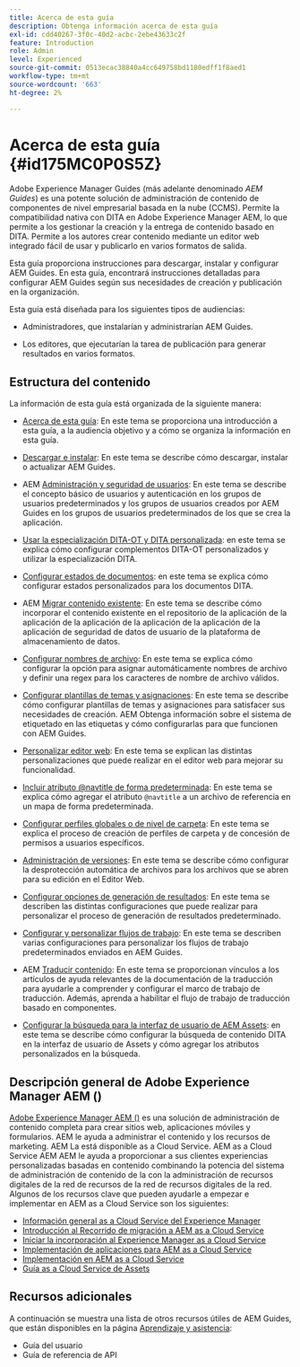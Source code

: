 ```yaml
---
title: Acerca de esta guía
description: Obtenga información acerca de esta guía
exl-id: cdd40267-3f0c-40d2-acbc-2ebe43633c2f
feature: Introduction
role: Admin
level: Experienced
source-git-commit: 0513ecac38840a4cc649758bd1180edff1f8aed1
workflow-type: tm+mt
source-wordcount: '663'
ht-degree: 2%

---
```


# Acerca de esta guía {#id175MC0P0S5Z}

Adobe Experience Manager Guides \(más adelante denominado *AEM Guides*\) es una potente solución de administración de contenido de componentes de nivel empresarial basada en la nube \(CCMS\). Permite la compatibilidad nativa con DITA en Adobe Experience Manager AEM, lo que permite a los gestionar la creación y la entrega de contenido basado en DITA. Permite a los autores crear contenido mediante un editor web integrado fácil de usar y publicarlo en varios formatos de salida.

Esta guía proporciona instrucciones para descargar, instalar y configurar AEM Guides. En esta guía, encontrará instrucciones detalladas para configurar AEM Guides según sus necesidades de creación y publicación en la organización.

Esta guía está diseñada para los siguientes tipos de audiencias:

- Administradores, que instalarían y administrarían AEM Guides.

- Los editores, que ejecutarían la tarea de publicación para generar resultados en varios formatos.


## Estructura del contenido

La información de esta guía está organizada de la siguiente manera:

- [Acerca de esta guía](#id175MC0P0S5Z): En este tema se proporciona una introducción a esta guía, a la audiencia objetivo y a cómo se organiza la información en esta guía.

- [Descargar e instalar](download-install.md#): En este tema se describe cómo descargar, instalar o actualizar AEM Guides.

- AEM [Administración y seguridad de usuarios](user-admin-sec.md#): En este tema se describe el concepto básico de usuarios y autenticación en los grupos de usuarios predeterminados y los grupos de usuarios creados por AEM Guides en los grupos de usuarios predeterminados de los que se crea la aplicación.

- [Usar la especialización DITA-OT y DITA personalizada](dita-ot-specialization.md#): en este tema se explica cómo configurar complementos DITA-OT personalizados y utilizar la especialización DITA.

- [Configurar estados de documentos](customize-doc-state.md#): en este tema se explica cómo configurar estados personalizados para los documentos DITA.

- AEM [Migrar contenido existente](migrate-content.md#): En este tema se describe cómo incorporar el contenido existente en el repositorio de la aplicación de la aplicación de la aplicación de la aplicación de la aplicación de la aplicación de seguridad de datos de usuario de la plataforma de almacenamiento de datos.

- [Configurar nombres de archivo](conf-file-names.md#): En este tema se explica cómo configurar la opción para asignar automáticamente nombres de archivo y definir una regex para los caracteres de nombre de archivo válidos.

- [Configurar plantillas de temas y asignaciones](conf-template-tags.md#): En este tema se describe cómo configurar plantillas de temas y asignaciones para satisfacer sus necesidades de creación. AEM Obtenga información sobre el sistema de etiquetado en las etiquetas y cómo configurarlas para que funcionen con AEM Guides.

- [Personalizar editor web](conf-web-editor.md#): En este tema se explican las distintas personalizaciones que puede realizar en el editor web para mejorar su funcionalidad.

- [Incluir atributo @navtitle de forma predeterminada](auto-add-navtitle.md#): En este tema se explica cómo agregar el atributo `@navtitle` a un archivo de referencia en un mapa de forma predeterminada.

- [Configurar perfiles globales o de nivel de carpeta](conf-folder-level.md#): En este tema se explica el proceso de creación de perfiles de carpeta y de concesión de permisos a usuarios específicos.

- [Administración de versiones](version-management.md#): En este tema se describe cómo configurar la desprotección automática de archivos para los archivos que se abren para su edición en el Editor Web.

- [Configurar opciones de generación de resultados](conf-output-generation.md#): En este tema se describen las distintas configuraciones que puede realizar para personalizar el proceso de generación de resultados predeterminado.

- [Configurar y personalizar flujos de trabajo](customize-workflows.md#): En este tema se describen varias configuraciones para personalizar los flujos de trabajo predeterminados enviados en AEM Guides.

- AEM [Traducir contenido](translation.md#): En este tema se proporcionan vínculos a los artículos de ayuda relevantes de la documentación de la traducción para ayudarle a comprender y configurar el marco de trabajo de traducción. Además, aprenda a habilitar el flujo de trabajo de traducción basado en componentes.

- [Configurar la búsqueda para la interfaz de usuario de AEM Assets](conf-dita-search.md#): en este tema se describe cómo configurar la búsqueda de contenido DITA en la interfaz de usuario de Assets y cómo agregar los atributos personalizados en la búsqueda.


## Descripción general de Adobe Experience Manager AEM \(\)

[Adobe Experience Manager AEM \(\)](https://business.adobe.com/products/experience-manager/adobe-experience-manager.html?lang=es) es una solución de administración de contenido completa para crear sitios web, aplicaciones móviles y formularios. AEM le ayuda a administrar el contenido y los recursos de marketing. AEM La está disponible as a Cloud Service. AEM as a Cloud Service AEM AEM le ayuda a proporcionar a sus clientes experiencias personalizadas basadas en contenido combinando la potencia del sistema de administración de contenido de la con la administración de recursos digitales de la red de recursos de la red de recursos digitales de la red. Algunos de los recursos clave que pueden ayudarle a empezar e implementar en AEM as a Cloud Service son los siguientes:

- [Información general as a Cloud Service del Experience Manager](https://experienceleague.adobe.com/docs/experience-manager-cloud-service/content/home.html?lang=es)
- [Introducción al Recorrido de migración a AEM as a Cloud Service](https://experienceleague.adobe.com/docs/experience-manager-cloud-service/content/migration-journey/getting-started.html?lang=es)
- [Iniciar la incorporación al Experience Manager as a Cloud Service](https://experienceleague.adobe.com/docs/experience-manager-cloud-service/content/onboarding/home.html?lang=eshttps://experienceleague.adobe.com/docs/experience-manager-cloud-service/moving/home.html?lang=en)
- [Implementación de aplicaciones para AEM as a Cloud Service](https://experienceleague.adobe.com/docs/experience-manager-cloud-service/implementing/home.html?lang=es)
- [Implementación en AEM as a Cloud Service](https://experienceleague.adobe.com/docs/experience-manager-cloud-service/content/implementing/deploying/overview.html?lang=es)
- [Guía as a Cloud Service de Assets](https://experienceleague.adobe.com/docs/experience-manager-cloud-service/content/assets/home.html?lang=es)

## Recursos adicionales

A continuación se muestra una lista de otros recursos útiles de AEM Guides, que están disponibles en la página [Aprendizaje y asistencia](https://helpx.adobe.com/es/support/xml-documentation-for-experience-manager.html):

- Guía del usuario
- Guía de referencia de API
